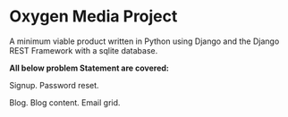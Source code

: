 # **Oxygen Media Project**

A minimum viable product written in Python using Django and the Django REST Framework
with a sqlite database.

**All below problem Statement are covered:**

Signup.
Password reset.

Blog.
Blog content.
Email grid.



